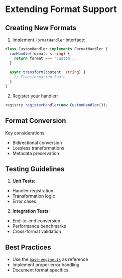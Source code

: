 # Extending Format Support

## Creating New Formats
1. Implement `FormatHandler` interface:
```typescript
class CustomHandler implements FormatHandler {
  canHandle(format: string) {
    return format === 'custom';
  }
  
  async transform(content: string) {
    // Transformation logic
  }
}
```

2. Register your handler:
```typescript
registry.registerHandler(new CustomHandler());
```

## Format Conversion
Key considerations:
- Bidirectional conversion
- Lossless transformations
- Metadata preservation

## Testing Guidelines
1. **Unit Tests**:
- Handler registration
- Transformation logic
- Error cases

2. **Integration Tests**:
- End-to-end conversion
- Performance benchmarks
- Cross-format validation

## Best Practices
- Use the [`base-engine.ts`](src/main/analysis/engines/base-engine.ts) as reference
- Implement proper error handling
- Document format specifics
